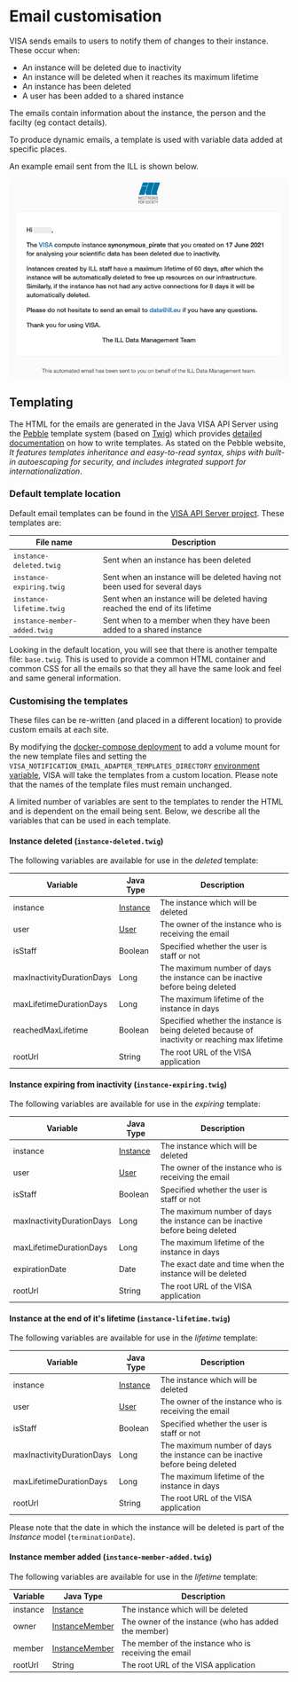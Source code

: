 # Email customisation

VISA sends emails to users to notify them of changes to their instance. These occur when:

- An instance will be deleted due to inactivity
- An instance will be deleted when it reaches its maximum lifetime
- An instance has been deleted
- A user has been added to a shared instance

The emails contain information about the instance, the person and the facilty (eg contact details). 

To produce dynamic emails, a template is used with variable data added at specific places.

An example email sent from the ILL is shown below.

![](../_static/images/visa-email.png)


## Templating

The HTML for the emails are generated in the Java VISA API Server using the [Pebble](https://pebbletemplates.io/) template system (based on [Twig](https://twig.symfony.com/)) which provides [detailed documentation](https://pebbletemplates.io/wiki/guide/basic-usage/) on how to write templates. As stated on the Pebble website, *It features templates inheritance and easy-to-read syntax, ships with built-in autoescaping for security, and includes integrated support for internationalization*.


### Default template location

Default email templates can be found in the [VISA API Server project](https://github.com/ILLGrenoble/visa-api-server/tree/main/visa-business/src/main/resources/emails/templates). These templates are:

|File name|Description|
|---|---|
|`instance-deleted.twig`| Sent when an instance has been deleted |
|`instance-expiring.twig`| Sent when an instance will be deleted having not been used for several days |
|`instance-lifetime.twig`| Sent when an instance will be deleted having reached the end of its lifetime |
|`instance-member-added.twig`| Sent when to a member when they have been added to a shared instance |

Looking in the default location, you will see that there is another tempalte file: `base.twig`. This is used to provide a common HTML container and common CSS for all the emails so that they all have the same look and feel and same general information.

### Customising the templates

These files can be re-written (and placed in a different location) to provide custom emails at each site. 

By modifying the [docker-compose deployment](deployment_docker_compose) to add a volume mount for the new template files and setting the `VISA_NOTIFICATION_EMAIL_ADAPTER_TEMPLATES_DIRECTORY` [environment variable](deployment_environment_variables_user_notification), VISA will take the templates from a custom location. Please note that the names of the template files must remain unchanged.

A limited number of variables are sent to the templates to render the HTML and is dependent on the email being sent. Below, we describe all the variables that can be used in each template.

#### Instance deleted (`instance-deleted.twig`)

The following variables are available for use in the *deleted* template:

|Variable|Java Type|Description|
|---|---|---|
|instance| [Instance](https://github.com/ILLGrenoble/visa-api-server/blob/main/visa-core/src/main/java/eu/ill/visa/core/domain/Instance.java) | The instance which will be deleted |
|user| [User](https://github.com/ILLGrenoble/visa-api-server/blob/main/visa-core/src/main/java/eu/ill/visa/core/domain/User.java) | The owner of the instance who is receiving the email|
|isStaff| Boolean | Specified whether the user is staff or not|
|maxInactivityDurationDays| Long | The maximum number of days the instance can be inactive before being deleted|
|maxLifetimeDurationDays| Long | The maximum lifetime of the instance in days|
|reachedMaxLifetime| Boolean | Specified whether the instance is being deleted because of inactivity or reaching max lifetime|
|rootUrl| String | The root URL of the VISA application|


#### Instance expiring from inactivity (`instance-expiring.twig`)

The following variables are available for use in the *expiring* template:

|Variable|Java Type|Description|
|---|---|---|
|instance| [Instance](https://github.com/ILLGrenoble/visa-api-server/blob/main/visa-core/src/main/java/eu/ill/visa/core/domain/Instance.java) | The instance which will be deleted |
|user| [User](https://github.com/ILLGrenoble/visa-api-server/blob/main/visa-core/src/main/java/eu/ill/visa/core/domain/User.java) | The owner of the instance who is receiving the email|
|isStaff| Boolean | Specified whether the user is staff or not|
|maxInactivityDurationDays| Long | The maximum number of days the instance can be inactive before being deleted|
|maxLifetimeDurationDays| Long | The maximum lifetime of the instance in days|
|expirationDate| Date | The exact date and time when the instance will be deleted|
|rootUrl| String | The root URL of the VISA application|

#### Instance at the end of it's lifetime (`instance-lifetime.twig`)

The following variables are available for use in the *lifetime* template:

|Variable|Java Type|Description|
|---|---|---|
|instance| [Instance](https://github.com/ILLGrenoble/visa-api-server/blob/main/visa-core/src/main/java/eu/ill/visa/core/domain/Instance.java) | The instance which will be deleted |
|user| [User](https://github.com/ILLGrenoble/visa-api-server/blob/main/visa-core/src/main/java/eu/ill/visa/core/domain/User.java) | The owner of the instance who is receiving the email|
|isStaff| Boolean | Specified whether the user is staff or not|
|maxInactivityDurationDays| Long | The maximum number of days the instance can be inactive before being deleted|
|maxLifetimeDurationDays| Long | The maximum lifetime of the instance in days|
|rootUrl| String | The root URL of the VISA application|

Please note that the date in which the instance will be deleted is part of the *Instance* model (`terminationDate`).

#### Instance member added (`instance-member-added.twig`)

The following variables are available for use in the *lifetime* template:

|Variable|Java Type|Description|
|---|---|---|
|instance| [Instance](https://github.com/ILLGrenoble/visa-api-server/blob/main/visa-core/src/main/java/eu/ill/visa/core/domain/Instance.java) | The instance which will be deleted |
|owner| [InstanceMember](https://github.com/ILLGrenoble/visa-api-server/blob/main/visa-core/src/main/java/eu/ill/visa/core/domain/InstanceMember.java) | The owner of the instance (who has added the member)|
|member| [InstanceMember](https://github.com/ILLGrenoble/visa-api-server/blob/main/visa-core/src/main/java/eu/ill/visa/core/domain/InstanceMember.java) | The member of the instance who is receiving the email|
|rootUrl| String | The root URL of the VISA application|
